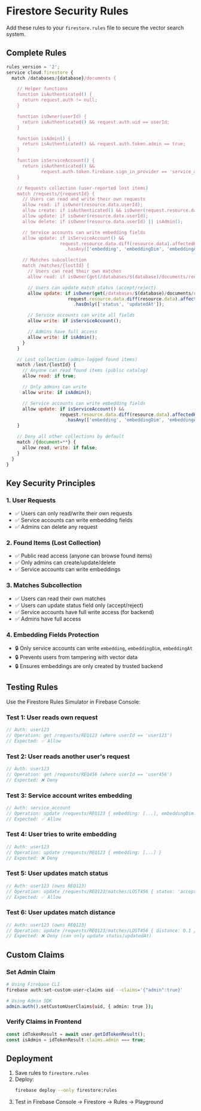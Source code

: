 # Firestore Security Rules

Add these rules to your `firestore.rules` file to secure the vector search system.

## Complete Rules

```javascript
rules_version = '2';
service cloud.firestore {
  match /databases/{database}/documents {

    // Helper functions
    function isAuthenticated() {
      return request.auth != null;
    }

    function isOwner(userId) {
      return isAuthenticated() && request.auth.uid == userId;
    }

    function isAdmin() {
      return isAuthenticated() && request.auth.token.admin == true;
    }

    function isServiceAccount() {
      return isAuthenticated() &&
             request.auth.token.firebase.sign_in_provider == 'service_account';
    }

    // Requests collection (user-reported lost items)
    match /requests/{requestId} {
      // Users can read and write their own requests
      allow read: if isOwner(resource.data.userId);
      allow create: if isAuthenticated() && isOwner(request.resource.data.userId);
      allow update: if isOwner(resource.data.userId);
      allow delete: if isOwner(resource.data.userId) || isAdmin();

      // Service accounts can write embedding fields
      allow update: if isServiceAccount() &&
                    request.resource.data.diff(resource.data).affectedKeys()
                      .hasAny(['embedding', 'embeddingDim', 'embeddingAt']);

      // Matches subcollection
      match /matches/{lostId} {
        // Users can read their own matches
        allow read: if isOwner(get(/databases/$(database)/documents/requests/$(requestId)).data.userId);

        // Users can update match status (accept/reject)
        allow update: if isOwner(get(/databases/$(database)/documents/requests/$(requestId)).data.userId) &&
                       request.resource.data.diff(resource.data).affectedKeys()
                         .hasOnly(['status', 'updatedAt']);

        // Service accounts can write all fields
        allow write: if isServiceAccount();

        // Admins have full access
        allow write: if isAdmin();
      }
    }

    // Lost collection (admin-logged found items)
    match /lost/{lostId} {
      // Anyone can read found items (public catalog)
      allow read: if true;

      // Only admins can write
      allow write: if isAdmin();

      // Service accounts can write embedding fields
      allow update: if isServiceAccount() &&
                    request.resource.data.diff(resource.data).affectedKeys()
                      .hasAny(['embedding', 'embeddingDim', 'embeddingAt']);
    }

    // Deny all other collections by default
    match /{document=**} {
      allow read, write: if false;
    }
  }
}
```

## Key Security Principles

### 1. User Requests
- ✅ Users can only read/write their own requests
- ✅ Service accounts can write embedding fields
- ✅ Admins can delete any request

### 2. Found Items (Lost Collection)
- ✅ Public read access (anyone can browse found items)
- ✅ Only admins can create/update/delete
- ✅ Service accounts can write embeddings

### 3. Matches Subcollection
- ✅ Users can read their own matches
- ✅ Users can update status field only (accept/reject)
- ✅ Service accounts have full write access (for backend)
- ✅ Admins have full access

### 4. Embedding Fields Protection
- 🔒 Only service accounts can write `embedding`, `embeddingDim`, `embeddingAt`
- 🔒 Prevents users from tampering with vector data
- 🔒 Ensures embeddings are only created by trusted backend

## Testing Rules

Use the Firestore Rules Simulator in Firebase Console:

### Test 1: User reads own request
```javascript
// Auth: user123
// Operation: get /requests/REQ123 (where userId == 'user123')
// Expected: ✅ Allow
```

### Test 2: User reads another user's request
```javascript
// Auth: user123
// Operation: get /requests/REQ456 (where userId == 'user456')
// Expected: ❌ Deny
```

### Test 3: Service account writes embedding
```javascript
// Auth: service_account
// Operation: update /requests/REQ123 { embedding: [...], embeddingDim: 768 }
// Expected: ✅ Allow
```

### Test 4: User tries to write embedding
```javascript
// Auth: user123
// Operation: update /requests/REQ123 { embedding: [...] }
// Expected: ❌ Deny
```

### Test 5: User updates match status
```javascript
// Auth: user123 (owns REQ123)
// Operation: update /requests/REQ123/matches/LOST456 { status: 'accepted', updatedAt: now }
// Expected: ✅ Allow
```

### Test 6: User updates match distance
```javascript
// Auth: user123 (owns REQ123)
// Operation: update /requests/REQ123/matches/LOST456 { distance: 0.1 }
// Expected: ❌ Deny (can only update status/updatedAt)
```

## Custom Claims

### Set Admin Claim
```bash
# Using Firebase CLI
firebase auth:set-custom-user-claims uid --claims='{"admin":true}'

# Using Admin SDK
admin.auth().setCustomUserClaims(uid, { admin: true });
```

### Verify Claims in Frontend
```typescript
const idTokenResult = await user.getIdTokenResult();
const isAdmin = idTokenResult.claims.admin === true;
```

## Deployment

1. Save rules to `firestore.rules`
2. Deploy:
   ```bash
   firebase deploy --only firestore:rules
   ```
3. Test in Firebase Console → Firestore → Rules → Playground
